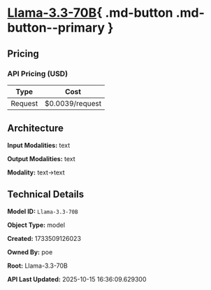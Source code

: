 # [Llama-3.3-70B](https://poe.com/Llama-3.3-70B){ .md-button .md-button--primary }

## Pricing

### API Pricing (USD)

| Type | Cost |
|------|------|
| Request | $0.0039/request |

## Architecture

**Input Modalities:** text

**Output Modalities:** text

**Modality:** text->text


## Technical Details

**Model ID:** `Llama-3.3-70B`

**Object Type:** model

**Created:** 1733509126023

**Owned By:** poe

**Root:** Llama-3.3-70B

**API Last Updated:** 2025-10-15 16:36:09.629300
